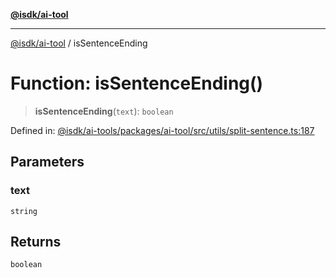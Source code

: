 [**@isdk/ai-tool**](../README.md)

***

[@isdk/ai-tool](../globals.md) / isSentenceEnding

# Function: isSentenceEnding()

> **isSentenceEnding**(`text`): `boolean`

Defined in: [@isdk/ai-tools/packages/ai-tool/src/utils/split-sentence.ts:187](https://github.com/isdk/ai-tool.js/blob/d0765f898f217d97c57c6949502b4a7bef5dce5e/src/utils/split-sentence.ts#L187)

## Parameters

### text

`string`

## Returns

`boolean`
